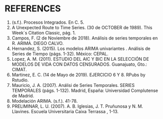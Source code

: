 
# REFERENCES

1. (s.f.). Procesos Integrados. En C. 5.
2. A Unexpected Route to Time Series. (30 de OCTOBER de 1989). This Week´s Citation Classic, pág. 1.
3. Campos, F. (2 de Noviembre de 2018). Análisis de series temporales en R. ARIMA. DIEGO CALVO.
4. Hernandez, S. (2015). Los modelos ARIMA univariantes . Análisis de Series de Tiempo (págs. 1-32). México: CEPAL.
5. Lopez, A. M. (2011). ESTUDIO DEL AIC Y BIC EN LA SELECCIÓN DE MODELOS DE VIDA CON DATOS CENSURADOS. Guanajuato, Gto.: CIMAT.
6. Martinez, E. C. (14 de Mayo de 2019). EJERCICIO 6 Y 8. RPubs by Rstudio.
7. Mauricio, J. A. (2007). Análisi de Series Temporales. SERIES TEMPORALES (págs. 1-132). Madrid, España: Universidad Complutense de Madrid.
8. Modelación ARIMA. (s.f.). 41-78.
9. PRELIMINAR, L. U. (2007). A. B. Iglesias, J. T. Pruñunosa y N. M. Llavines. Escuela Universitaria Caixa Terrassa , 1-13.


